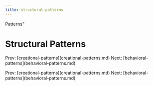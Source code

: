 ```yaml
---
title: structural-patterns
---
```


Patterns\"

# Structural Patterns

Prev:
\[creational-patterns](creational-patterns.md)
Next:
\[behavioral-patterns](behavioral-patterns.md)

Prev:
\[creational-patterns](creational-patterns.md)
Next:
\[behavioral-patterns](behavioral-patterns.md)
